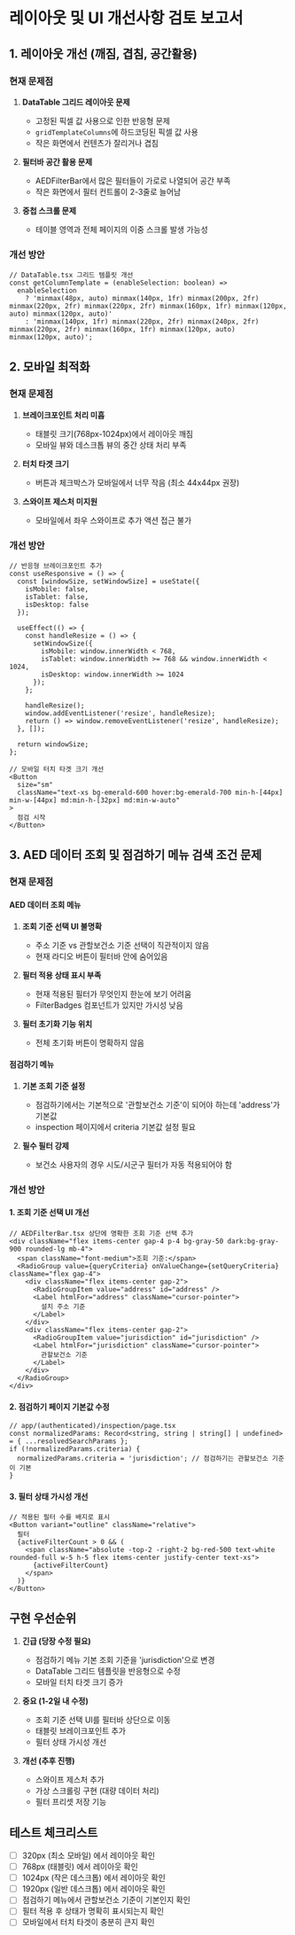 # 레이아웃 및 UI 개선사항 검토 보고서

## 1. 레이아웃 개선 (깨짐, 겹침, 공간활용)

### 현재 문제점
1. **DataTable 그리드 레이아웃 문제**
   - 고정된 픽셀 값 사용으로 인한 반응형 문제
   - `gridTemplateColumns`에 하드코딩된 픽셀 값 사용
   - 작은 화면에서 컨텐츠가 잘리거나 겹침

2. **필터바 공간 활용 문제**
   - AEDFilterBar에서 많은 필터들이 가로로 나열되어 공간 부족
   - 작은 화면에서 필터 컨트롤이 2-3줄로 늘어남

3. **중첩 스크롤 문제**
   - 테이블 영역과 전체 페이지의 이중 스크롤 발생 가능성

### 개선 방안
```tsx
// DataTable.tsx 그리드 템플릿 개선
const getColumnTemplate = (enableSelection: boolean) =>
  enableSelection
    ? 'minmax(48px, auto) minmax(140px, 1fr) minmax(200px, 2fr) minmax(220px, 2fr) minmax(220px, 2fr) minmax(160px, 1fr) minmax(120px, auto) minmax(120px, auto)'
    : 'minmax(140px, 1fr) minmax(220px, 2fr) minmax(240px, 2fr) minmax(220px, 2fr) minmax(160px, 1fr) minmax(120px, auto) minmax(120px, auto)';
```

## 2. 모바일 최적화

### 현재 문제점
1. **브레이크포인트 처리 미흡**
   - 태블릿 크기(768px-1024px)에서 레이아웃 깨짐
   - 모바일 뷰와 데스크톱 뷰의 중간 상태 처리 부족

2. **터치 타겟 크기**
   - 버튼과 체크박스가 모바일에서 너무 작음 (최소 44x44px 권장)

3. **스와이프 제스처 미지원**
   - 모바일에서 좌우 스와이프로 추가 액션 접근 불가

### 개선 방안
```tsx
// 반응형 브레이크포인트 추가
const useResponsive = () => {
  const [windowSize, setWindowSize] = useState({
    isMobile: false,
    isTablet: false,
    isDesktop: false
  });

  useEffect(() => {
    const handleResize = () => {
      setWindowSize({
        isMobile: window.innerWidth < 768,
        isTablet: window.innerWidth >= 768 && window.innerWidth < 1024,
        isDesktop: window.innerWidth >= 1024
      });
    };

    handleResize();
    window.addEventListener('resize', handleResize);
    return () => window.removeEventListener('resize', handleResize);
  }, []);

  return windowSize;
};

// 모바일 터치 타겟 크기 개선
<Button
  size="sm"
  className="text-xs bg-emerald-600 hover:bg-emerald-700 min-h-[44px] min-w-[44px] md:min-h-[32px] md:min-w-auto"
>
  점검 시작
</Button>
```

## 3. AED 데이터 조회 및 점검하기 메뉴 검색 조건 문제

### 현재 문제점

#### AED 데이터 조회 메뉴
1. **조회 기준 선택 UI 불명확**
   - 주소 기준 vs 관할보건소 기준 선택이 직관적이지 않음
   - 현재 라디오 버튼이 필터바 안에 숨어있음

2. **필터 적용 상태 표시 부족**
   - 현재 적용된 필터가 무엇인지 한눈에 보기 어려움
   - FilterBadges 컴포넌트가 있지만 가시성 낮음

3. **필터 초기화 기능 위치**
   - 전체 초기화 버튼이 명확하지 않음

#### 점검하기 메뉴
1. **기본 조회 기준 설정**
   - 점검하기에서는 기본적으로 '관할보건소 기준'이 되어야 하는데 'address'가 기본값
   - inspection 페이지에서 criteria 기본값 설정 필요

2. **필수 필터 강제**
   - 보건소 사용자의 경우 시도/시군구 필터가 자동 적용되어야 함

### 개선 방안

#### 1. 조회 기준 선택 UI 개선
```tsx
// AEDFilterBar.tsx 상단에 명확한 조회 기준 선택 추가
<div className="flex items-center gap-4 p-4 bg-gray-50 dark:bg-gray-900 rounded-lg mb-4">
  <span className="font-medium">조회 기준:</span>
  <RadioGroup value={queryCriteria} onValueChange={setQueryCriteria} className="flex gap-4">
    <div className="flex items-center gap-2">
      <RadioGroupItem value="address" id="address" />
      <Label htmlFor="address" className="cursor-pointer">
        설치 주소 기준
      </Label>
    </div>
    <div className="flex items-center gap-2">
      <RadioGroupItem value="jurisdiction" id="jurisdiction" />
      <Label htmlFor="jurisdiction" className="cursor-pointer">
        관할보건소 기준
      </Label>
    </div>
  </RadioGroup>
</div>
```

#### 2. 점검하기 페이지 기본값 수정
```tsx
// app/(authenticated)/inspection/page.tsx
const normalizedParams: Record<string, string | string[] | undefined> = { ...resolvedSearchParams };
if (!normalizedParams.criteria) {
  normalizedParams.criteria = 'jurisdiction'; // 점검하기는 관할보건소 기준이 기본
}
```

#### 3. 필터 상태 가시성 개선
```tsx
// 적용된 필터 수를 배지로 표시
<Button variant="outline" className="relative">
  필터
  {activeFilterCount > 0 && (
    <span className="absolute -top-2 -right-2 bg-red-500 text-white rounded-full w-5 h-5 flex items-center justify-center text-xs">
      {activeFilterCount}
    </span>
  )}
</Button>
```

## 구현 우선순위

1. **긴급 (당장 수정 필요)**
   - 점검하기 메뉴 기본 조회 기준을 'jurisdiction'으로 변경
   - DataTable 그리드 템플릿을 반응형으로 수정
   - 모바일 터치 타겟 크기 증가

2. **중요 (1-2일 내 수정)**
   - 조회 기준 선택 UI를 필터바 상단으로 이동
   - 태블릿 브레이크포인트 추가
   - 필터 상태 가시성 개선

3. **개선 (추후 진행)**
   - 스와이프 제스처 추가
   - 가상 스크롤링 구현 (대량 데이터 처리)
   - 필터 프리셋 저장 기능

## 테스트 체크리스트

- [ ] 320px (최소 모바일) 에서 레이아웃 확인
- [ ] 768px (태블릿) 에서 레이아웃 확인
- [ ] 1024px (작은 데스크톱) 에서 레이아웃 확인
- [ ] 1920px (일반 데스크톱) 에서 레이아웃 확인
- [ ] 점검하기 메뉴에서 관할보건소 기준이 기본인지 확인
- [ ] 필터 적용 후 상태가 명확히 표시되는지 확인
- [ ] 모바일에서 터치 타겟이 충분히 큰지 확인